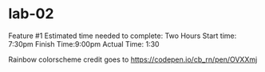 # lab-02
Feature #1
Estimated time needed to complete: Two Hours
Start time: 7:30pm
Finish Time:9:00pm
Actual Time: 1:30


Rainbow colorscheme credit goes to https://codepen.io/cb_rn/pen/OVXXmj 